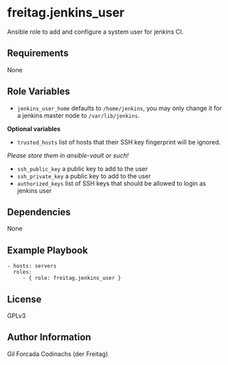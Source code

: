 freitag.jenkins_user
====================
Ansible role to add and configure a system user for jenkins CI.

Requirements
------------
None

Role Variables
--------------
- ``jenkins_user_home`` defaults to ``/home/jenkins``, you may only change it for a jenkins master node to ``/var/lib/jenkins``.

**Optional variables**

- ``trusted_hosts`` list of hosts that their SSH key fingerprint will be ignored.

*Please store them in ansible-vault or such!*

- ``ssh_public_key`` a public key to add to the user
- ``ssh_private_key`` a public key to add to the user
- ``authorized_keys`` list of SSH keys that should be allowed to login as jenkins user

Dependencies
------------
None

Example Playbook
----------------
    - hosts: servers
      roles:
         - { role: freitag.jenkins_user }

License
-------
GPLv3

Author Information
------------------
Gil Forcada Codinachs (der Freitag)

